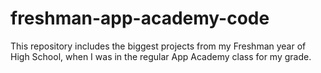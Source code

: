 # freshman-app-academy-code
This repository includes the biggest projects from my Freshman year of High School, when I was in the regular App Academy class for my grade.
